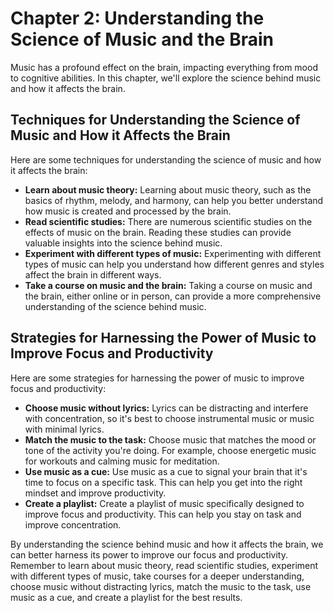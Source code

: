 Chapter 2: Understanding the Science of Music and the Brain
===========================================================

Music has a profound effect on the brain, impacting everything from mood to cognitive abilities. In this chapter, we'll explore the science behind music and how it affects the brain.

Techniques for Understanding the Science of Music and How it Affects the Brain
------------------------------------------------------------------------------

Here are some techniques for understanding the science of music and how it affects the brain:

* **Learn about music theory:** Learning about music theory, such as the basics of rhythm, melody, and harmony, can help you better understand how music is created and processed by the brain.
* **Read scientific studies:** There are numerous scientific studies on the effects of music on the brain. Reading these studies can provide valuable insights into the science behind music.
* **Experiment with different types of music:** Experimenting with different types of music can help you understand how different genres and styles affect the brain in different ways.
* **Take a course on music and the brain:** Taking a course on music and the brain, either online or in person, can provide a more comprehensive understanding of the science behind music.

Strategies for Harnessing the Power of Music to Improve Focus and Productivity
------------------------------------------------------------------------------

Here are some strategies for harnessing the power of music to improve focus and productivity:

* **Choose music without lyrics:** Lyrics can be distracting and interfere with concentration, so it's best to choose instrumental music or music with minimal lyrics.
* **Match the music to the task:** Choose music that matches the mood or tone of the activity you're doing. For example, choose energetic music for workouts and calming music for meditation.
* **Use music as a cue:** Use music as a cue to signal your brain that it's time to focus on a specific task. This can help you get into the right mindset and improve productivity.
* **Create a playlist:** Create a playlist of music specifically designed to improve focus and productivity. This can help you stay on task and improve concentration.

By understanding the science behind music and how it affects the brain, we can better harness its power to improve our focus and productivity. Remember to learn about music theory, read scientific studies, experiment with different types of music, take courses for a deeper understanding, choose music without distracting lyrics, match the music to the task, use music as a cue, and create a playlist for the best results.
